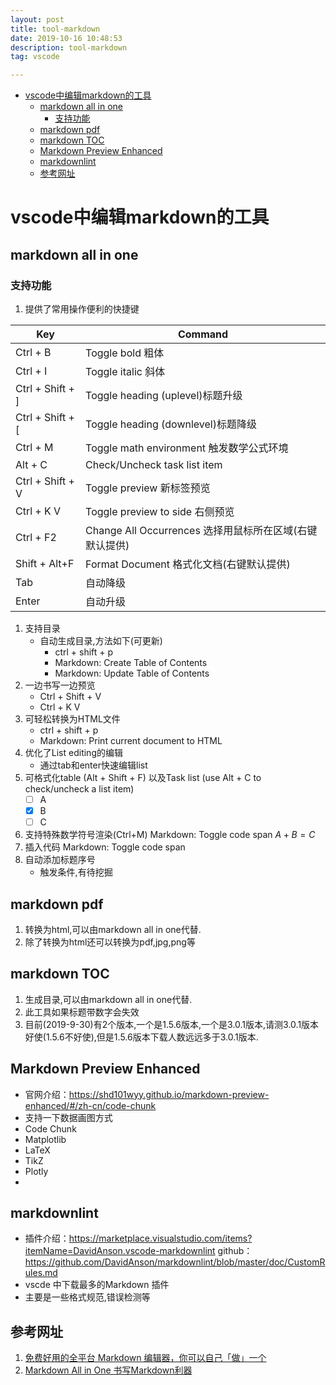 ```yaml
---
layout: post
title: tool-markdown
date: 2019-10-16 10:48:53
description: tool-markdown
tag: vscode

---
```

- [vscode中编辑markdown的工具](#vscode中编辑markdown的工具)
  - [markdown all in one](#markdown-all-in-one)
    - [支持功能](#支持功能)
  - [markdown pdf](#markdown-pdf)
  - [markdown TOC](#markdown-toc)
  - [Markdown Preview Enhanced](#markdown-preview-enhanced)
  - [markdownlint](#markdownlint)
  - [参考网址](#参考网址)


# vscode中编辑markdown的工具
## markdown all in one
### 支持功能
1. 提供了常用操作便利的快捷键  

| Key              | Command                                                 |
| ---------------- | ------------------------------------------------------- |
| Ctrl + B         | Toggle bold      粗体                                   |
| Ctrl + I         | Toggle italic     斜体                                  |
| Ctrl + Shift + ] | Toggle heading (uplevel)标题升级                        |
| Ctrl + Shift + [ | Toggle heading (downlevel)标题降级                      |
| Ctrl + M         | Toggle math environment  触发数学公式环境               |
| Alt + C          | Check/Uncheck task list item                            |
| Ctrl + Shift + V | Toggle preview  新标签预览                              |
| Ctrl + K V       | Toggle preview to side 右侧预览                         |
| Ctrl + F2        | Change All Occurrences 选择用鼠标所在区域(右键默认提供) |
| Shift + Alt+F    | Format Document 格式化文档(右键默认提供)                |
| Tab              | 自动降级                                                |
| Enter            | 自动升级                                                |
1. 支持目录
   + 自动生成目录,方法如下(可更新)
     + ctrl + shift + p
     + Markdown: Create Table of Contents
     + Markdown: Update Table of Contents
2. 一边书写一边预览
   + Ctrl + Shift + V
   + Ctrl + K V
3. 可轻松转换为HTML文件
     + ctrl + shift + p
     + Markdown: Print current document to HTML
4. 优化了List editing的编辑
   + 通过tab和enter快速编辑list
5. 可格式化table (Alt + Shift + F) 以及Task list (use Alt + C to check/uncheck a list item)
   + [ ] A 
   + [x] B
   + [ ] C
6. 支持特殊数学符号渲染(Ctrl+M)  Markdown: Toggle code span
   $A+B=C$
7. 插入代码
   Markdown: Toggle code span
8. 自动添加标题序号
   + 触发条件,有待挖掘

## markdown pdf
1. 转换为html,可以由markdown all in one代替.
2. 除了转换为html还可以转换为pdf,jpg,png等

## markdown TOC
1. 生成目录,可以由markdown all in one代替.
2. 此工具如果标题带数字会失效
3. 目前(2019-9-30)有2个版本,一个是1.5.6版本,一个是3.0.1版本,请测3.0.1版本好使(1.5.6不好使),但是1.5.6版本下载人数远远多于3.0.1版本.

## Markdown Preview Enhanced
+ 官网介绍：https://shd101wyy.github.io/markdown-preview-enhanced/#/zh-cn/code-chunk
+ 支持一下数据画图方式
+ Code Chunk
+ Matplotlib
+ LaTeX
+ TikZ
+ Plotly
+ 
## markdownlint
+ 插件介绍：https://marketplace.visualstudio.com/items?itemName=DavidAnson.vscode-markdownlint
github：https://github.com/DavidAnson/markdownlint/blob/master/doc/CustomRules.md
+ vscde 中下载最多的Markdown 插件
+ 主要是一些格式规范,错误检测等

## 参考网址
1. [免费好用的全平台 Markdown 编辑器，你可以自己「做」一个](https://sspai.com/post/53327)
2. [Markdown All in One 书写Markdown利器](https://segmentfault.com/a/1190000017461306)